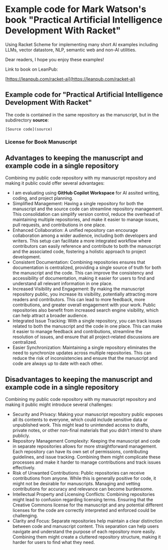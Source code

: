 # Example code for Mark Watson's book "Practical Artificial Intelligence Development With Racket"

Using Racket Scheme for implementing many short AI examples including LLMs, vector datastore, NLP, semantic web and non-AI utilities.

Dear readers, I hope you enjoy these examples!

Link to book on LeanPub:

[https://leanpub.com/racket-ai](https://leanpub.com/racket-ai)

## Example code for "Practical Artificial Intelligence Development With Racket"

The code is contained in the same repository as the manuscript, but in the subdirectory **source**:

    [Source code](source)

### License for Book Manuscript


## Advantages to keeping the manuscript and example code in a single repository

Combining my public code repository with my manuscript repository and making it public could offer several advantages:

- I am evaluating using **GitHub Copilot Workspace** for AI assited writing, coding, and project planning.
- Simplified Management: Having a single repository for both the manuscript and the source code can streamline repository management. This consolidation can simplify version control, reduce the overhead of maintaining multiple repositories, and make it easier to manage issues, pull requests, and contributions in one place.
- Enhanced Collaboration: A unified repository can encourage collaboration among a wider audience, including both developers and writers. This setup can facilitate a more integrated workflow where contributors can easily reference and contribute to both the manuscript and the associated code, fostering a holistic approach to project development.
- Consistent Documentation: Combining repositories ensures that documentation is centralized, providing a single source of truth for both the manuscript and the code. This can improve the consistency and accessibility of documentation, making it easier for users to find and understand all relevant information in one place.
- Increased Visibility and Engagement: By making the manuscript repository public, you increase its visibility, potentially attracting more readers and contributors. This can lead to more feedback, more contributions, and greater overall engagement with your work. Public repositories also benefit from increased search engine visibility, which can help attract a broader audience.
- Integrated Issue Tracking: With a single repository, you can track issues related to both the manuscript and the code in one place. This can make it easier to manage feedback and contributions, streamline the resolution of issues, and ensure that all project-related discussions are centralized.
- Easier Synchronization: Maintaining a single repository eliminates the need to synchronize updates across multiple repositories. This can reduce the risk of inconsistencies and ensure that the manuscript and code are always up to date with each other.

## Disadvantages to keeping the manuscript and example code in a single repository

Combining my public code repository with my manuscript repository and making it public might introduce several challenges:

- Security and Privacy: Making your manuscript repository public exposes all its contents to everyone, which could include sensitive data or unpublished work. This might lead to unintended access to drafts, private notes, or other non-final materials that you didn’t intend to share publicly.
- Repository Management Complexity: Keeping the manuscript and code in separate repositories allows for more straightforward management. Each repository can have its own set of permissions, contributing guidelines, and issue tracking. Combining them might complicate these processes and make it harder to manage contributions and track issues effectively.
- Risk of Unwanted Contributions: Public repositories can receive contributions from anyone. While this is generally positive for code, it might not be desirable for manuscripts. Managing and vetting contributions for accuracy and relevance can become burdensome.
- Intellectual Property and Licensing Conflicts: Combining repositories might lead to confusion regarding licensing terms. Ensuring that the Creative Commons license for the manuscript and any potential different licenses for the code are correctly interpreted and enforced could be challenging.
- Clarity and Focus: Separate repositories help maintain a clear distinction between code and manuscript content. This separation can help users navigate and understand the purpose of each repository more easily. Combining them might create a cluttered repository structure, making it harder for users to find what they need.
 
